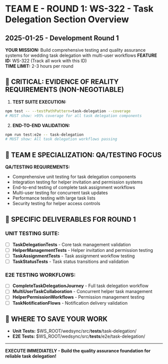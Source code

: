 # TEAM E - ROUND 1: WS-322 - Task Delegation Section Overview
## 2025-01-25 - Development Round 1

**YOUR MISSION:** Build comprehensive testing and quality assurance systems for wedding task delegation with multi-user workflows
**FEATURE ID:** WS-322 (Track all work with this ID)  
**TIME LIMIT:** 2-3 hours per round

## 🚨 CRITICAL: EVIDENCE OF REALITY REQUIREMENTS (NON-NEGOTIABLE)

1. **TEST SUITE EXECUTION:**
```bash
npm test -- --testPathPattern=task-delegation --coverage
# MUST show: >95% coverage for all task delegation components
```

2. **END-TO-END VALIDATION:**
```bash
npm run test:e2e -- task-delegation
# MUST show: All task delegation workflows passing
```

## 🎯 TEAM E SPECIALIZATION: QA/TESTING FOCUS

**QA/TESTING REQUIREMENTS:**
- Comprehensive unit testing for task delegation components
- Integration testing for helper invitation and permission systems
- End-to-end testing of complete task assignment workflows
- Multi-user testing for concurrent task updates
- Performance testing with large task lists
- Security testing for helper access controls

## 🎯 SPECIFIC DELIVERABLES FOR ROUND 1

### UNIT TESTING SUITE:
- [ ] **TaskDelegationTests** - Core task management validation
- [ ] **HelperManagementTests** - Helper invitation and permission testing
- [ ] **TaskAssignmentTests** - Task assignment workflow testing
- [ ] **TaskStatusTests** - Task status transitions and validation

### E2E TESTING WORKFLOWS:
- [ ] **CompleteTaskDelegationJourney** - Full task delegation workflow
- [ ] **MultiUserTaskCollaboration** - Concurrent helper task management
- [ ] **HelperPermissionWorkflows** - Permission management testing
- [ ] **TaskNotificationFlows** - Notification delivery validation

## 💾 WHERE TO SAVE YOUR WORK
- **Unit Tests:** $WS_ROOT/wedsync/src/__tests__/task-delegation/
- **E2E Tests:** $WS_ROOT/wedsync/src/__tests__/e2e/task-delegation/

---

**EXECUTE IMMEDIATELY - Build the quality assurance foundation for reliable task delegation!**